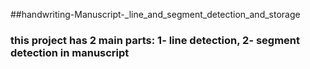 ##handwriting-Manuscript-_line_and_segment_detection_and_storage
### this project has 2 main parts: 1- line detection, 2- segment detection in manuscript
